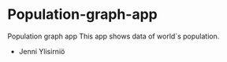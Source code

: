 # Population-graph-app
Population graph app
This app shows data of world´s population.

- Jenni Ylisirniö
